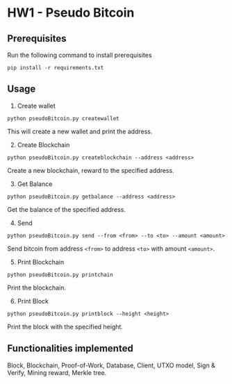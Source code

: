 # HW1 - Pseudo Bitcoin

## Prerequisites

Run the following command to install prerequisites

```shell
pip install -r requirements.txt
```

## Usage

1. Create wallet

```shell
python pseudoBitcoin.py createwallet
```

This will create a new wallet and print the address.

2. Create Blockchain

```shell
python pseudoBitcoin.py createblockchain --address <address>
```

Create a new blockchain, reward to the specified address.

3. Get Balance

```shell
python pseudoBitcoin.py getbalance --address <address>
```

Get the balance of the specified address.

4. Send

```shell
python pseudoBitcoin.py send --from <from> --to <to> --amount <amount>
```

Send bitcoin from address `<from>` to address `<to>` with amount `<amount>`.

5. Print Blockchain

```shell
python pseudoBitcoin.py printchain
```

Print the blockchain.

6. Print Block

```shell
python pseudoBitcoin.py printblock --height <height>
```

Print the block with the specified height.

## Functionalities implemented

Block, Blockchain, Proof-of-Work, Database, Client, UTXO model, Sign & Verify, Mining reward, Merkle tree.
